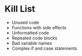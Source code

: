 Kill List
=========
* Unused code
* Functions with side effects
* Unformatted code
* Repeated code blocks
* Bad variable names
* Complex if and case statements
